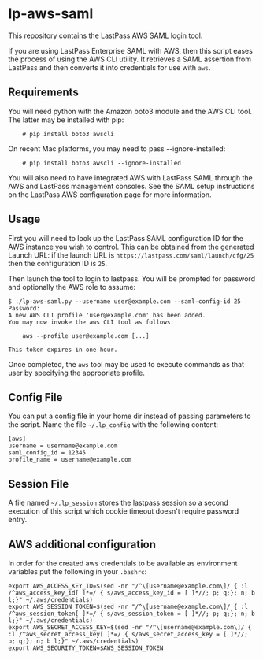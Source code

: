 # lp-aws-saml

This repository contains the LastPass AWS SAML login tool.

If you are using LastPass Enterprise SAML with AWS, then this script eases the
process of using the AWS CLI utility.  It retrieves a SAML assertion from
LastPass and then converts it into credentials for use with `aws`.

## Requirements

You will need python with the Amazon boto3 module and the AWS CLI tool.
The latter may be installed with pip:

```
    # pip install boto3 awscli
```

On recent Mac platforms, you may need to pass --ignore-installed:

```
    # pip install boto3 awscli --ignore-installed
```

You will also need to have integrated AWS with LastPass SAML through the
AWS and LastPass management consoles.  See the SAML setup instructions on the
LastPass AWS configuration page for more information.

## Usage

First you will need to look up the LastPass SAML configuration ID for the AWS
instance you wish to control.  This can be obtained from the generated
Launch URL: if the launch URL is `https://lastpass.com/saml/launch/cfg/25`
then the configuration ID is `25`.

Then launch the tool to login to lastpass.  You will be prompted for
password and optionally the AWS role to assume:

```
$ ./lp-aws-saml.py --username user@example.com --saml-config-id 25
Password:
A new AWS CLI profile 'user@example.com' has been added.
You may now invoke the aws CLI tool as follows:

    aws --profile user@example.com [...]

This token expires in one hour.
```

Once completed, the `aws` tool may be used to execute commands as that
user by specifying the appropriate profile.

## Config File
You can put a config file in your home dir instead of passing parameters to the script.
Name the file `~/.lp_config` with the following content:
```
[aws]
username = username@example.com
saml_config_id = 12345
profile_name = username@example.com
```

## Session File
A file named `~/.lp_session` stores the lastpass session so a second execution of this script which cookie timeout doesn't require password entry.

## AWS additional configuration
In order for the created aws credentials to be available as environment variables put the following in your `.bashrc`:
```
export AWS_ACCESS_KEY_ID=$(sed -nr "/^\[username@example.com\]/ { :l /^aws_access_key_id[ ]*=/ { s/aws_access_key_id = [ ]*//; p; q;}; n; b l;}" ~/.aws/credentials)
export AWS_SESSION_TOKEN=$(sed -nr "/^\[username@example.com\]/ { :l /^aws_session_token[ ]*=/ { s/aws_session_token = [ ]*//; p; q;}; n; b l;}" ~/.aws/credentials)
export AWS_SECRET_ACCESS_KEY=$(sed -nr "/^\[username@example.com\]/ { :l /^aws_secret_access_key[ ]*=/ { s/aws_secret_access_key = [ ]*//; p; q;}; n; b l;}" ~/.aws/credentials)
export AWS_SECURITY_TOKEN=$AWS_SESSION_TOKEN
```
